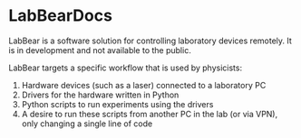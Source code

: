 # LabBearDocs

LabBear is a software solution for controlling laboratory devices remotely. It is in development and not available to the public.

LabBear targets a specific workflow that is used by physicists:
1. Hardware devices (such as a laser) connected to a laboratory PC
2. Drivers for the hardware written in Python
3. Python scripts to run experiments using the drivers
4. A desire to run these scripts from another PC in the lab (or via VPN), only changing a single line of code
